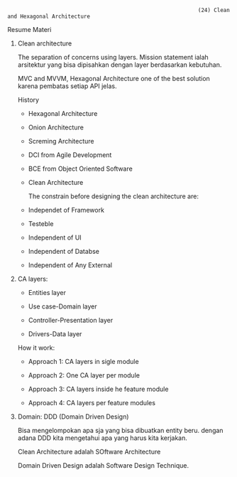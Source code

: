                                                                 (24) Clean and Hexagonal Architecture
                                                                
Resume Materi

1. Clean architecture 

      The separation of concerns using layers.  Mission statement ialah arsitektur yang bisa dipisahkan dengan layer berdasarkan kebutuhan.
      
    MVC and MVVM, Hexagonal Architecture one of the best solution karena pembatas setiap API jelas.
    
      History
      
    - Hexagonal Architecture
    
    - Onion Architecture

    - Screming Architecture

    - DCI from Agile Development

    - BCE from Object Oriented Software

    - Clean Architecture

        The constrain before designing the clean architecture are:
       
     - Independet of Framework
     
     - Testeble
     
     - Independent of UI
     
     - Independent of Databse
     
     - Independent of Any External

2. CA layers:

     - Entities layer
     
     - Use case-Domain layer
     
     - Controller-Presentation layer
     
     - Drivers-Data layer
     
   How it work:
   
     - Approach 1: CA layers in sigle module
     
     - Approach 2: One CA layer per module
     
     - Approach 3: CA layers inside he feature module
     
     - Approach 4: CA layers per feature modules

3. Domain: DDD (Domain Driven Design)

      Bisa mengelompokan apa sja yang bisa dibuatkan entity beru. dengan adana DDD kita mengetahui apa yang harus kita kerjakan.
   
   Clean Architecture adalah SOftware Architecture
   
   Domain Driven Design adalah Software Design Technique.
